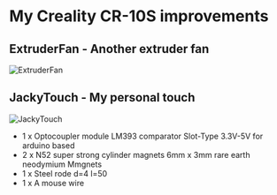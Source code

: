 # My Creality CR-10S improvements

## ExtruderFan - Another extruder fan
![ExtruderFan](https://github.com/pierre-quelin/cr10s/blob/master/ExtruderFan.png)

## JackyTouch - My personal touch
![JackyTouch](https://github.com/pierre-quelin/cr10s/blob/master/JackyTouch.png)

* 1 x Optocoupler module LM393 comparator Slot-Type 3.3V-5V for arduino based
* 2 x N52 super strong cylinder magnets 6mm x 3mm rare earth neodymium Mmgnets
* 1 x Steel rode d=4 l=50
* 1 x A mouse wire

